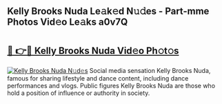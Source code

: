 ## Kelly Brooks Nuda Le𝚊k𝚎d N𝚞𝚍es - Part-mme Photos Vid𝚎o Le𝚊ks a0v7Q

# <h2><a href="http://fbfhwhv.evod.top/?m=Kelly+Brooks+Nuda">🔗 👉🔴 Kelly Brooks Nuda Vid𝚎o Ph𝚘t𝚘s</a></h2>

[![Kelly Brooks Nuda N𝚞d𝚎s](https://i.imgur.com/8V9OHl7.gif)](http://fbfhwhv.evod.top/?m=Kelly+Brooks+Nuda)
Social media sensation Kelly Brooks Nuda, famous for sharing lifestyle and dance content, including dance performances and vlogs. Public figures Kelly Brooks Nuda are those who hold a position of influence or authority in society. 
